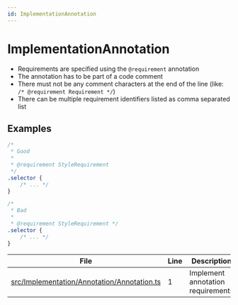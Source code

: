 ```yaml
---
id: ImplementationAnnotation
---
```


# ImplementationAnnotation

-   Requirements are specified using the `@requirement` annotation
-   The annotation has to be part of a code comment
-   There must not be any comment characters at the end of the line (like: `/* @requirement Requirement */`)
-   There can be multiple requirement identifiers listed as comma separated list

## Examples

```css
/*
 * Good
 *
 * @requirement StyleRequirement
 */
.selector {
    /* ... */
}

/*
 * Bad
 *
 * @requirement StyleRequirement */
.selector {
    /* ... */
}
```

<div class="tracey">

| File                                                                                                | Line | Description                       |
| --------------------------------------------------------------------------------------------------- | ---- | --------------------------------- |
| [src/Implementation/Annotation/Annotation.ts](../../src/Implementation/Annotation/Annotation.ts#L1) | 1    | Implement annotation requirements |

</div>
